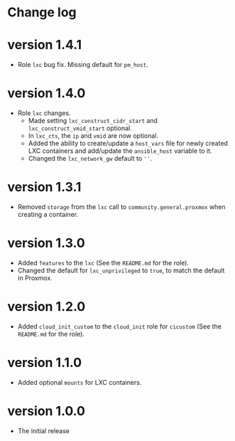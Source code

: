 # Change log

# version 1.4.1

- Role `lxc` bug fix. Missing default for `pm_host`.

# version 1.4.0

- Role `lxc` changes.
    - Made setting `lxc_construct_cidr_start` and `lxc_construct_vmid_start` optional.
    - In `lxc_cts`, the `ip` and `vmid` are now optional.
    - Added the ability to create/update a `host_vars` file for newly created LXC containers and add/update the `ansible_host` variable to it.
    - Changed the `lxc_network_gw` default to `''`.

# version 1.3.1

- Removed `storage` from the `lxc` call to `community.general.proxmox` when creating a container.

# version 1.3.0

- Added `features` to the `lxc` (See the `README.md` for the role).
- Changed the default for `lxc_unprivileged` to `true`, to match the default in Proxmox.

# version 1.2.0

- Added `cloud_init_custom` to the `cloud_init` role for `cicustom` (See the `README.md` for the role).

# version 1.1.0

- Added optional `mounts` for LXC containers.

# version 1.0.0

- The initial release
